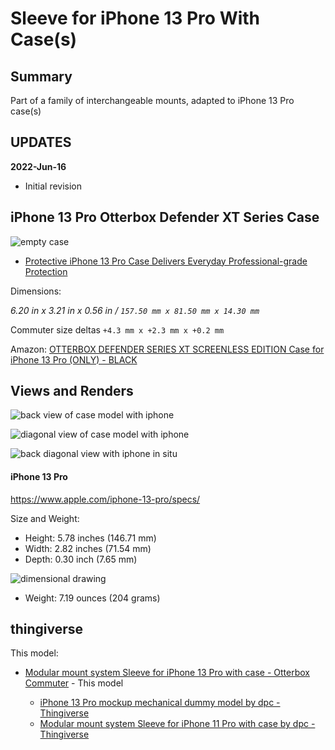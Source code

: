 Sleeve for iPhone 13 Pro With Case(s)
=====================================

Summary
-------

Part of a family of interchangeable mounts, adapted to iPhone 13 Pro case(s)

UPDATES
-------

**2022-Jun-16**

-	Initial revision

iPhone 13 Pro Otterbox Defender XT Series Case
-------------------------------------------

![empty case](img/rugged_case_itself.png)


-	[Protective iPhone 13 Pro Case Delivers Everyday Professional-grade Protection](https://www.otterbox.com/en-us/protective-iphone-13-pro-case-with-magsafe-black/77-85572.html)

Dimensions:

*6.20 in x 3.21 in x 0.56 in / `157.50 mm x 81.50 mm x 14.30 mm`*

Commuter size deltas `+4.3 mm x +2.3 mm x +0.2 mm`


Amazon: [OTTERBOX DEFENDER SERIES XT SCREENLESS EDITION Case for iPhone 13 Pro (ONLY) - BLACK](https://www.amazon.com/dp/B09D5HKR8W)



Views and Renders
-----------------

![back view of case model with iphone](img/back_view__obx_defenderxt.png)

![diagonal view of case model with iphone](img/diag_view__obx_defenderxt.png)

![back diagonal view with iphone in situ](img/sleeve_back_diag_view__obx_defenderxt_iphone13pro.png)


<!--

![diagonal view](img/sleeve_diag_view__obx_commuter.png)

![front view](img/sleeve_front__obx_commuter.png)

![back view](img/sleeve_back__obx_commuter.png)

![front view render](img/front_view_sleeve_render.png)

#### Prints

##### Installed on bicycle

![print front with cap no phone](img/print_with_cap__obx_commuter.jpg)

![print front view](img/print_front__obx_commuter.jpg)

![print back view](img/print_back__obx_commuter.jpg)

##### Installed in car

![print front in car view](img/print_front_in_car__obx_commuter.jpg)

![print back in car_view](img/print_back_in_car__obx_commuter.jpg)

-->

#### iPhone 13 Pro

https://www.apple.com/iphone-13-pro/specs/

Size and Weight:

-	Height: 5.78 inches (146.71 mm)
-	Width: 2.82 inches (71.54 mm)
-	Depth: 0.30 inch (7.65 mm)

![dimensional drawing](../iphone_13_pro_mockup/img/dimensions_iphone_13_pro__screenshot.png)

-	Weight: 7.19 ounces (204 grams)

thingiverse
-----------

This model:

-	[Modular mount system Sleeve for iPhone 13 Pro with case - Otterbox Commuter](https://www.thingiverse.com/thing:5019596) - This model

	-	[iPhone 13 Pro mockup mechanical dummy model by dpc - Thingiverse](https://www.thingiverse.com/thing:4980345)
	-	[Modular mount system Sleeve for iPhone 11 Pro with case by dpc - Thingiverse](https://www.thingiverse.com/thing:3865844)
